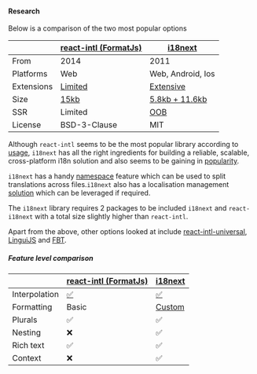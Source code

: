 #### Research

Below is a comparison of the two most popular options

|            | [react-intl (FormatJs)][1] | [i18next][2]        |
| ---------- | -------------------------- | ------------------- |
| From       | 2014                       | 2011                |
| Platforms  | Web                        | Web, Android, Ios   |
| Extensions | [Limited][3]               | [Extensive][4]      |
| Size       | [15kb][5]                  | [5.8kb + 11.6kb][6] |
| SSR        | Limited                    | [OOB][7]            |
| License    | BSD-3-Clause               | MIT                 |

Although `react-intl` seems to be the most popular library according to [usage][8], `i18next` has
all the right ingredients for building a reliable, scalable, cross-platform i18n solution and also
seems to be gaining in [popularity][9].

`i18next` has a handy [namespace][10] feature which can be used to split translations across
files.`i18next` also has a localisation management [solution][11] which can be leveraged if
required.

The `i18next` library requires 2 packages to be included `i18next` and `react-i18next` with a total
size slightly higher than `react-intl`.

Apart from the above, other options looked at include [react-intl-universal][12], [LinguiJS][13] and
[FBT][14].

##### Feature level comparison

|               | [react-intl (FormatJs)][1] | [i18next][2] |
| ------------- | -------------------------- | ------------ |
| Interpolation | [✅][15]                   | [✅][16]     |
| Formatting    | Basic                      | [Custom][17] |
| Plurals       | ✅                         | ✅           |
| Nesting       | ❌                         | ✅           |
| Rich text     | ✅                         | ✅           |
| Context       | ❌                         | ✅           |

[1]: https://formatjs.io/
[2]: https://www.i18next.com/
[3]: https://formatjs.io/docs/tooling/cli
[4]: https://www.i18next.com/overview/plugins-and-utils
[5]: https://bundlephobia.com/result?p=react-intl@5.8.6
[6]: https://bundlephobia.com/result?p=react-i18next@11.7.3
[7]: https://react.i18next.com/legacy-v9/serverside-rendering
[8]: https://www.npmtrends.com/react-intl-vs-react-i18next
[9]: https://www.robinwieruch.de/react-internationalization
[10]: https://www.i18next.com/principles/namespaces
[11]: https://locize.com/
[12]: https://github.com/alibaba/react-intl-universal
[13]: https://lingui.js.org/
[14]: https://github.com/facebook/fbt
[15]: https://formatjs.io/docs/core-concepts/icu-syntax#select-format
[16]: https://www.i18next.com/translation-function/interpolation
[17]: https://www.i18next.com/translation-function/formatting
